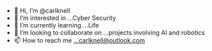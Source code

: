- 👋 Hi, I’m @carlknell
- 👀 I’m interested in ...Cyber Security
- 🌱 I’m currently learning ...Life
- 💞️ I’m looking to collaborate on ...projects involving AI and robotics
- 📫 How to reach me ...carlknell@outlook.com

<!---
carlknell/carlknell is a ✨ special ✨ repository because its `README.md` (this file) appears on your GitHub profile.
You can click the Preview link to take a look at your changes.
--->

